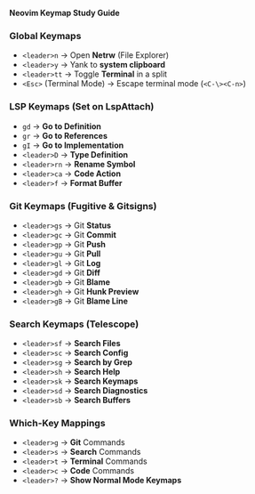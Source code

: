 **Neovim Keymap Study Guide**

### **Global Keymaps**
- `<leader>n` → Open **Netrw** (File Explorer)
- `<leader>y` → Yank to **system clipboard**
- `<leader>tt` → Toggle **Terminal** in a split
- `<Esc>` (Terminal Mode) → Escape terminal mode (`<C-\><C-n>`)

### **LSP Keymaps (Set on LspAttach)**
- `gd` → **Go to Definition**
- `gr` → **Go to References**
- `gI` → **Go to Implementation**
- `<leader>D` → **Type Definition**
- `<leader>rn` → **Rename Symbol**
- `<leader>ca` → **Code Action**
- `<leader>f` → **Format Buffer**

### **Git Keymaps** (Fugitive & Gitsigns)
- `<leader>gs` → Git **Status**
- `<leader>gc` → Git **Commit**
- `<leader>gp` → Git **Push**
- `<leader>gu` → Git **Pull**
- `<leader>gl` → Git **Log**
- `<leader>gd` → Git **Diff**
- `<leader>gb` → Git **Blame**
- `<leader>gh` → Git **Hunk Preview**
- `<leader>gB` → Git **Blame Line**

### **Search Keymaps (Telescope)**
- `<leader>sf` → **Search Files**
- `<leader>sc` → **Search Config**
- `<leader>sg` → **Search by Grep**
- `<leader>sh` → **Search Help**
- `<leader>sk` → **Search Keymaps**
- `<leader>sd` → **Search Diagnostics**
- `<leader>sb` → **Search Buffers**

### **Which-Key Mappings**
- `<leader>g` → **Git** Commands
- `<leader>s` → **Search** Commands
- `<leader>t` → **Terminal** Commands
- `<leader>c` → **Code** Commands
- `<leader>?` → **Show Normal Mode Keymaps**


